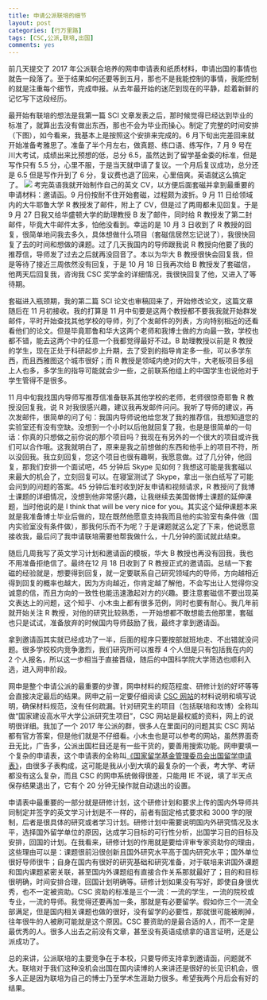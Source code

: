```yaml
---
title: 申请公派联培的细节
layout: post
categories: [行万里路]
tags: [CSC,公派,联培,出国]
comments: yes
---
```


前几天提交了 2017 年公派联合培养的网申申请表和纸质材料，申请出国的事情也就告一段落了。至于结果如何还要等到五月，那也不是我能控制的事情，我能控制的就是注重每个细节，完成申报。从去年最开始的迷茫到现在的平静，趁着新鲜的记忆写下这段经历。

最开始有联培的想法是我第一篇 SCI 文章发表之后，那时候觉得已经达到毕业的标准了，就算出去没有做出东西，那也不会为毕业而操心。制定了完整的时间安排（下图），如今看来，我基本上是按照这个安排来完成的。6 月下旬出完差回来就开始准备考雅思了。准备了半个月左右，做真题、练口语、练写作，7 月 9 号在川大考试，成绩出来比预想的低，总分 6.5，虽然达到了留学基金委的标准，但是写作只有 5.5 分，心里不服，于是当天就申请了复议。一个月后复议成功，总分还是 6.5 但是写作升到了 6 分，复议费也退了回来，心里倍爽。英语就这么搞定了。
![](http://7b1fc2.com1.z0.glb.clouddn.com/Screen%20Shot%202017-03-28%20at%2015.42.17.png)
考完英语我就开始制作自己的英文 CV，以方便后面套磁并拿到最重要的申请材料：邀请函。9 月份按耐不住开始套磁，过程颇为波折。9 月 11 日给领域内的大牛耶鲁大学 R 教授发了邮件，附上了 CV，但是过了两周都未见回复。于是 9 月 27 日我又给华盛顿大学的助理教授 B 发了邮件，同时给 R 教授发了第二封邮件，毕竟大牛邮件太多，怕他没看到。幸运的是 10 月 3 日收到了 R 教授的回复，很简单地问我去多久，具体想做什么项目（套磁信居然忘记说了），我很快回复了去的时间和想做的课题。过了几天我国内的导师跟我说 R 教授向他要了我的推荐信，导师发了过去之后就再没回音了。本以为华大 B 教授很快会回复我，但是等待了接近三周依然没有回复，于是 10 月 18 日我再次给 B 教授发了套磁信，他两天后回复我，咨询我 CSC 奖学金的详细情况，我很快回复了他，又进入了等待期。

套磁进入瓶颈期，我的第二篇 SCI 论文也审稿回来了，开始修改论文，这篇文章随后在 11 月初接收。我的打算是 11 月中旬要是这两个教授都不要我我就开始群发邮件，平时开始查找其他学校的导师，列了个发邮件的列表，方向特别相近的还看看他们的论文。但是毕竟耶鲁和华大这两个老师和我博士做的方向最一致，学校也都不错，能去这两个中的任意一个我都觉得最好不过。B 助理教授以前是 R 教授的学生，现在正处于科研起步上升期，去了受到的指导肯定多一些，可以多学东西，而且西雅图这个城市很好；而 R 教授是领域内绝对的大牛，大老板项目多组上人也多，多学生的指导可能就会少一些，之前联系他组上的中国学生也说他对于学生管得不是很多。

11 月中旬我找国内导师写推荐信准备联系其他学校的老师，老师很惊奇耶鲁 R 教授没回复我，说 R 对我很感兴趣，建议我再发邮件问问。我听了导师的建议，再次发邮件，很简单的问了句：我国内导师说他给您发了我的推荐信，我想知道您的实验室还有没有空缺。没想到一个小时以后他就回复了我，也是是很简单的一句话：你真的只想做之前你说的那个项目吗？我现在有另外的一个很大的项目或许我们可以合作哦。这我就明白了，原来是我之前想做的东西和他手上的项目不符，所以没回我。我立刻回复，您这个项目也很有趣啊，我愿意做。过了几分钟，他回复，那我们安排一个面试吧，45 分钟后 Skype 见如何？我想这可能是我套磁以来最大的机会了，立刻回复可以。在寝室测试了 Skype，拿出一张白纸写了可能会问到的问题的答案。45 分钟后准时收到好友申请和视频请求，R 教授问了我博士课题的详细情况，没想到他非常感兴趣，让我继续去美国做博士课题的延伸课题，当时他说的是 I think that will be very nice for you。其实这个延伸课题本来就是我准备博士毕业后做的，现在既然他愿意支持我而且他的实验室有条件做（国内实验室没有条件做），那我何乐而不为呢？于是课题就这么定了下来，他说愿意接收我，最后问了我申请联培需要他帮我做什么，十几分钟的面试就此结束。

随后几周我写了英文学习计划和邀请函的模板，华大 B 教授也再没有回我，我也不用准备拒绝信了。最终在12 月 18 日收到了 R 教授正式的邀请函。总结一下套磁的经验就是，想要得到回复，就一定要联系自己研究领域内的导师，方向越相近得到回复的概率也越大，因为方向越近，你肯定越了解他，不会写出让人觉得你没诚意的信，而且方向的一致性也能迅速激起对方的兴趣。要注意套磁信不要出现英文表达上的问题，这个知乎、小木虫上都有很多范例，同时也要有耐心。我几年前就开始关注 R 教授，对他的研究比较熟悉，一开始想都不敢想能去他那里，套磁也只是试试，准备放弃的时候国内导师鼓励了我，最终才拿到邀请函。

拿到邀请函其实就已经成功了一半，后面的程序只要按部就班地走、不出错就没问题。很多学校校内竞争激烈，我们研究所可以推荐 4 个人但是只有包括我在内的 2 个人报名，所以这一步相当于直接晋级，随后的中国科学院大学筛选也顺利入选，进入网申阶段。

网申是整个申请公派的最重要的步骤，网申材料的规范程度、研修计划的好坏等等会直接决定最后的结果。网申之前一定要仔细阅读 [CSC 网站](http://www.csc.edu.cn/chuguo)的材料说明和填写说明，确保材料规范，没有任何疏漏。针对研究生的项目（包括联培和攻博）全称叫做“国家建设高水平大学公派研究生项目”，CSC 网站是最权威的资料，网上的说明很详细。我加了一个 2017 年公派的群，很多人在里面问的问题其实 CSC 网站都有官方答案，但是他们就是不仔细看。小木虫也是可以参考的网站，虽然界面奇丑无比，广告多，公派出国栏目还是有一些干货的，要善用搜索功能。网申要填一个复杂的申请表，这个申请表的全称叫[《国家留学基金管理委员会出国留学申请表》](http://www.csc.edu.cn/attached/file/20160307/20160307104103_9804.pdf)，由很多子表构成，这可能是我从小到大填的最复杂的一个表，考大学、考研都没有这么复杂，而且 CSC 的网申系统做得很差，只能用 IE 不说，填了半天点保存结果退出了，它有个 20 分钟无操作就自动退出的设置。

申请表中最重要的一部分就是研修计划，这个研修计划和要求上传的国内外导师共同制定并签字的英文学习计划是不一样的，前者有固定格式要求和 3000 字的限制，后者是很具体的研究或者学习计划。研修计划中需要说明国内外研究情况及水平，选择国外留学单位的原因，达成学习目标的可行性分析，出国学习目的目标及安排，回国的计划。在我看来，研修计划的作用就是要给评审专家资助你的理由，这些理由可以是：课题很前沿很创新且国外研究水平高于国内研究水平；国外单位很好导师很牛；自身在国内有很好的研究基础和研究准备，对于联培来讲国外课题和国内课题紧密关联，甚至国内外课题组有直接合作关系那就最好了；目的和目标很明确，时间安排合理，回国计划明确等。研修计划如果没有写好，即使自身很优秀，也不一定被资助。CSC 资助的标准是三个一流：一流的学生，一流的院校或专业，一流的导师。我觉得还要再加一条，那就是有必要留学。假如你三个一流全部满足，但是国内相关课题也做的很好，没有留学的必要性，那就很可能被刷掉，往年很牛的人被刷可能就是这个原因。CSC 要资助的是最合适的人，而不一定是最优秀的人。很多人出去之前没有文章，甚至没有英语成绩拿的语言证明，还是公派成功了。

总的来讲，公派联培的主要竞争在于本校，只要导师支持拿到邀请函，问题就不大。联培对于我们这种没机会出国在国内读博的人来讲还是很好的长见识机会，很多人正是因为联培为自己的博士乃至学术生涯助力很多。希望我两个月后会有好的结果。